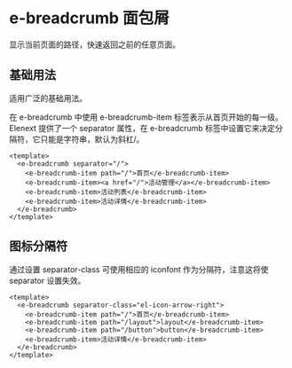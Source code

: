 # e-breadcrumb 面包屑

显示当前页面的路径，快速返回之前的任意页面。

## 基础用法

适用广泛的基础用法。

在 e-breadcrumb 中使用 e-breadcrumb-item 标签表示从首页开始的每一级。Elenext 提供了一个 separator 属性，在 e-breadcrumb 标签中设置它来决定分隔符，它只能是字符串，默认为斜杠/。

```vue demo
<template>
  <e-breadcrumb separator="/">
    <e-breadcrumb-item path="/">首页</e-breadcrumb-item>
    <e-breadcrumb-item><a href="/">活动管理</a></e-breadcrumb-item>
    <e-breadcrumb-item>活动列表</e-breadcrumb-item>
    <e-breadcrumb-item>活动详情</e-breadcrumb-item>
  </e-breadcrumb>
</template>
```

## 图标分隔符

通过设置 separator-class 可使用相应的 iconfont 作为分隔符，注意这将使 separator 设置失效。

```vue demo
<template>
  <e-breadcrumb separator-class="el-icon-arrow-right">
    <e-breadcrumb-item path="/">首页</e-breadcrumb-item>
    <e-breadcrumb-item path="/layout">layout</e-breadcrumb-item>
    <e-breadcrumb-item path="/button">button</e-breadcrumb-item>
    <e-breadcrumb-item>活动详情</e-breadcrumb-item>
  </e-breadcrumb>
</template>
```
